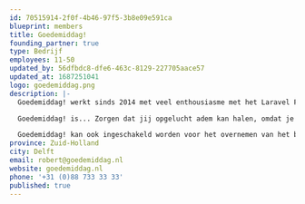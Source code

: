```yaml
---
id: 70515914-2f0f-4b46-97f5-3b8e09e591ca
blueprint: members
title: Goedemiddag!
founding_partner: true
type: Bedrijf
employees: 11-50
updated_by: 56dfbdc8-dfe6-463c-8129-227705aace57
updated_at: 1687251041
logo: goedemiddag.png
description: |-
  Goedemiddag! werkt sinds 2014 met veel enthousiasme met het Laravel Framework. We bouwen online oplossingen voor een breed scala aan opdrachtgevers. Van bank tot DJ, van bejaardentehuis tot liefhebber van klassieke auto's en van gamification platform tot vastgoedbeheerder.

  Goedemiddag! is... Zorgen dat jij opgelucht adem kan halen, omdat je niet bezig hoeft te zijn met het zoeken naar de online oplossing die past bij jouw idee. Wij bouwen niet je standaard software, maar maken wel tech die voor jou werkt en waar wij trots op zijn. Software is voor ons net zo goed een middel om jouw probleem op te lossen of je vraag te beantwoorden en nooit het uiteindelijke doel. Ons team maakt samen met jou een online oplossing zodat jij hier verder geen kopzorgen over hebt. Bij Goedemiddag! maken we dingen niet ingewikkelder dan ze zijn. Jij hebt een idee, wij maken de online oplossing zonder dat het onbegrijpelijk wordt. Ooit gehoord van de mensgerichte techneut? Bij Goedemiddag! werk je direct met ze samen. Bij ons draait het om meer dan alleen de techniek.

  Goedemiddag! kan ook ingeschakeld worden voor het overnemen van het beheer / doorontwikkeling van bestaande Laravel applicaties. Ook hier hebben wij ruimschoots ervaring mee!
province: Zuid-Holland
city: Delft
email: robert@goedemiddag.nl
website: goedemiddag.nl
phone: '+31 (0)88 733 33 33'
published: true
---
```

